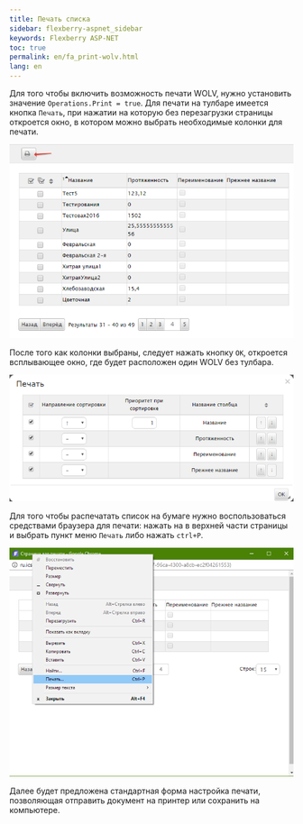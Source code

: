 ```yaml
---
title: Печать списка
sidebar: flexberry-aspnet_sidebar
keywords: Flexberry ASP-NET
toc: true
permalink: en/fa_print-wolv.html
lang: en
---
```


Для того чтобы включить возможность печати WOLV, нужно установить значение `Operations.Print = true`. Для печати на тулбаре имеется кнопка `Печать`, при нажатии на которую без перезагрузки страницы откроется окно,  в котором можно выбрать необходимые колонки для печати.

![](/images/pages/products/flexberry-aspnet/controls/wolv/print-selected.png)

После того как колонки выбраны, следует нажать кнопку `ОК`, откроется всплывающее окно, где будет расположен один WOLV без тулбара.

![](/images/pages/products/flexberry-aspnet/controls/wolv/print.png)
 
Для того чтобы распечатать список на бумаге нужно воспользоваться средствами браузера для печати: нажать на в верхней части страницы и выбрать пункт меню `Печать` либо нажать `ctrl+P`.

![](/images/pages/products/flexberry-aspnet/controls/wolv/print2.png)

Далее будет предложена стандартная форма настройка печати, позволяющая отправить документ на принтер или сохранить на компьютере.
